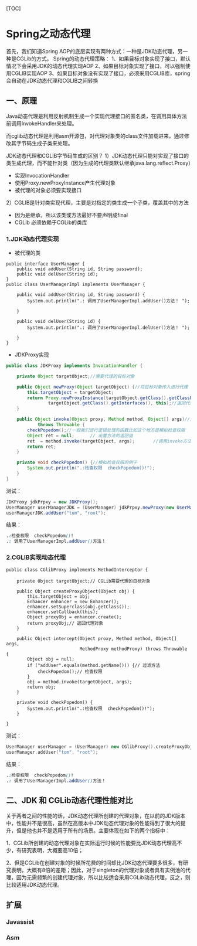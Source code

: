 [TOC]

# Spring之动态代理


首先，我们知道Spring AOP的底层实现有两种方式：一种是JDK动态代理，另一种是CGLib的方式。
Spring的动态代理策略：
1、如果目标对象实现了接口，默认情况下会采用JDK的动态代理实现AOP
2、如果目标对象实现了接口，可以强制使用CGLIB实现AOP
3、如果目标对象没有实现了接口，必须采用CGLIB库，spring会自动在JDK动态代理和CGLIB之间转换

## 一、原理

Java动态代理是利用反射机制生成一个实现代理接口的匿名类，在调用具体方法前调用InvokeHandler来处理。

而cglib动态代理是利用asm开源包，对代理对象类的class文件加载进来，通过修改其字节码生成子类来处理。

JDK动态代理和CGLIB字节码生成的区别？
1）JDK动态代理只能对实现了接口的类生成代理，而不能针对类（因为生成的代理类默认继承java.lang.reflect.Proxy）

- 实现InvocationHandler
- 使用Proxy.newProxyInstance产生代理对象
- 被代理的对象必须要实现接口

2）CGLIB是针对类实现代理，主要是对指定的类生成一个子类，覆盖其中的方法

- 因为是继承，所以该类或方法最好不要声明成final
- CGLib 必须依赖于CGLib的类库

### 1.JDK动态代理实现

- 被代理的类

```tsx
public interface UserManager {
    public void addUser(String id, String password);
    public void delUser(String id);
}
public class UserManagerImpl implements UserManager {

    public void addUser(String id, String password) {
        System.out.println(".: 调用了UserManagerImpl.addUser()方法！ ");

    }

    public void delUser(String id) {
        System.out.println(".: 调用了UserManagerImpl.delUser()方法！ ");

    }
}
```

- JDKProxy实现

```java
public class JDKProxy implements InvocationHandler {

    private Object targetObject;//需要代理的目标对象

    public Object newProxy(Object targetObject) {//将目标对象传入进行代理
        this.targetObject = targetObject;
        return Proxy.newProxyInstance(targetObject.getClass().getClassLoader(),
                targetObject.getClass().getInterfaces(), this);//返回代理对象
    }

    public Object invoke(Object proxy, Method method, Object[] args)//invoke方法
            throws Throwable {
        checkPopedom();//一般我们进行逻辑处理的函数比如这个地方是模拟检查权限
        Object ret = null;      // 设置方法的返回值
        ret  = method.invoke(targetObject, args);       //调用invoke方法，ret存储该方法的返回值
        return ret;
    }

    private void checkPopedom() {//模拟检查权限的例子
        System.out.println(".:检查权限  checkPopedom()!");
    }
}
```

测试：

```java
JDKProxy jdkPrpxy = new JDKProxy();
UserManager userManagerJDK = (UserManager) jdkPrpxy.newProxy(new UserManagerImpl());
userManagerJDK.addUser("tom", "root");
```

结果：

```css
.:检查权限  checkPopedom()!
.: 调用了UserManagerImpl.addUser()方法！ 
```

### 2.CGLIB实现动态代理

```tsx
public class CGlibProxy implements MethodInterceptor {

    private Object targetObject;// CGLib需要代理的目标对象

    public Object createProxyObject(Object obj) {
        this.targetObject = obj;
        Enhancer enhancer = new Enhancer();
        enhancer.setSuperclass(obj.getClass());
        enhancer.setCallback(this);
        Object proxyObj = enhancer.create();
        return proxyObj;// 返回代理对象
    }

    public Object intercept(Object proxy, Method method, Object[] args,
                            MethodProxy methodProxy) throws Throwable {
        Object obj = null;
        if ("addUser".equals(method.getName())) {// 过滤方法
            checkPopedom();// 检查权限
        }
        obj = method.invoke(targetObject, args);
        return obj;
    }

    private void checkPopedom() {
        System.out.println(".:检查权限  checkPopedom()!");
    }

}
```

测试：

```cpp
UserManager userManager = (UserManager) new CGlibProxy().createProxyObject(new UserManagerImpl());
userManager.addUser("tom", "root");
```

结果：

```css
.:检查权限  checkPopedom()!
.: 调用了UserManagerImpl.addUser()方法！ 
```

## 二、JDK 和 CGLib动态代理性能对比
关于两者之间的性能的话，JDK动态代理所创建的代理对象，在以前的JDK版本中，性能并不是很高，虽然在高版本中JDK动态代理对象的性能得到了很大的提升，但是他也并不是适用于所有的场景。主要体现在如下的两个指标中：

1、CGLib所创建的动态代理对象在实际运行时候的性能要比JDK动态代理高不少，有研究表明，大概要高10倍；

2、但是CGLib在创建对象的时候所花费的时间却比JDK动态代理要多很多，有研究表明，大概有8倍的差距；因此，对于singleton的代理对象或者具有实例池的代理，因为无需频繁的创建代理对象，所以比较适合采用CGLib动态代理，反之，则比较适用JDK动态代理。



## 扩展

### Javassist



### Asm
